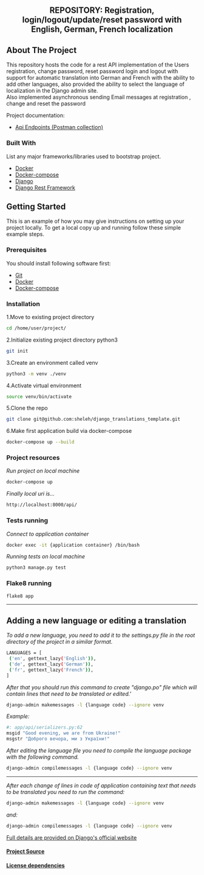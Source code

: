 <div id="top"></div>

<!-- PROJECT LOGO -->
<br />
<div align="center">

  <h2 align="center">REPOSITORY: Registration, login/logout/update/reset password with English, German, French localization</h2>

</div>


<!-- ABOUT THE PROJECT -->
## About The Project

This repository hosts the code for a rest API implementation of the Users registration, change password, reset password login and logout with support for automatic translation into German and French with the ability to add other languages, also provided the ability to select the language of localization in the Django admin site.</br>
Also implemented asynchronous sending Email messages at registration , change and reset the password


Project documentation:
* [Api Endpoints (Postman collection)](docs/django_translations.json)


### Built With

List any major frameworks/libraries used to bootstrap project.

* [Docker](https://docs.docker.com/compose/gettingstarted/)
* [Docker-compose](https://docs.docker.com/compose/gettingstarted/)
* [Django](https://www.djangoproject.com/start/)
* [Django Rest Framework](https://www.django-rest-framework.org/)





<!-- GETTING STARTED -->
## Getting Started

This is an example of how you may give instructions on setting up your project locally.
To get a local copy up and running follow these simple example steps.

### Prerequisites

You should install following software first:
* [Git](https://github.com/git-guides/install-git)
* [Docker](https://docs.docker.com/engine/install/)
* [Docker-compose](https://docs.docker.com/compose/install/)

### Installation

1.Move to existing project directory
   ```sh
   cd /home/user/project/
   ```
2.Initialize existing project directory python3
   ```sh
   git init
   ```
3.Create an environment called venv
   ```sh
   python3 -m venv ./venv
   ```
4.Activate virtual environment
   ```sh
   source venv/bin/activate
   ```
5.Clone the repo
   ```sh
   git clone git@github.com:sheleh/django_translations_template.git
   ```
6.Make first application build via docker-compose
   ```sh
   docker-compose up --build
   ```



### Project resources
_Run project on local machine_

   ```sh
   docker-compose up
   ```


_Finally local uri is..._

   ```sh
   http://localhost:8000/api/
   ```

### Tests running

_Connect to application container_

   ```sh
   docker exec -it {application container} /bin/bash
   ```

_Running tests on local machine_

   ```sh
  python3 manage.py test
   ```
### Flake8 running

   ```sh
   flake8 app
   ```

____
## Adding a new language or editing a translation
_To add a new language, you need to add it to the settings.py file in the root directory of the project in a similar format._


   ```sh
   LANGUAGES = [
    ('en', gettext_lazy('English')),
    ('de', gettext_lazy('German')),
    ('fr', gettext_lazy('French')),
]
   ```
   
_After that you should run this command to create "django.po" file which will contain lines that need to be translated or edited.'_

   ```sh
   django-admin makemessages -l {language code} --ignore venv
   ```

_Example:_

   ```sh
   #: app/api/serializers.py:62
msgid "Good evening, we are from Ukraine!"
msgstr "Доброго вечора, ми з України!"
   ```

_After editing the language file you need to compile the language package with the following command._

   ```sh
   django-admin compilemessages -l {language code} --ignore venv
   ```
______
_After each change of lines in code of application containing text that needs to be translated you need to run the command:_
   ```sh
   django-admin makemessages -l {language code} --ignore venv
   ```
_and:_
   ```sh
   django-admin compilemessages -l {language code} --ignore venv
   ```

[Full details are provided on Django's official website](https://docs.djangoproject.com/en/4.0/topics/i18n/translation/)


#### [Project Source]( https://github.com/sheleh/django_translations_template.git)
#### [License dependencies](LICENSE-DEPENDENCIES.md)